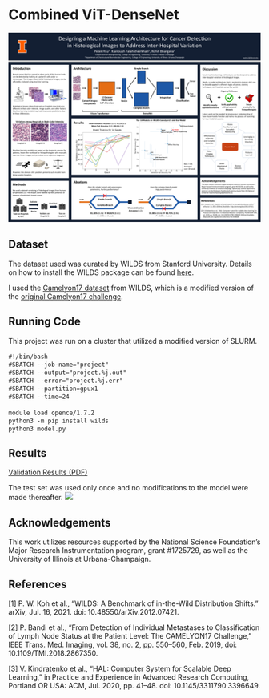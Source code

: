 # Combined ViT-DenseNet

<img src="peter_hsu_poster.png"/>

## Dataset

The dataset used was curated by WILDS from Stanford University.  Details on how to install the WILDS package can be found [here](https://wilds.stanford.edu/get_started/).

I used the [Camelyon17 dataset](https://wilds.stanford.edu/datasets/#camelyon17) from WILDS, which is a modified version of the [original Camelyon17 challenge](https://doi.org/10.1109/TMI.2018.2867350).

## Running Code

This project was run on a cluster that utilized a modified version of SLURM.

```
#!/bin/bash
#SBATCH --job-name="project"
#SBATCH --output="project.%j.out"
#SBATCH --error="project.%j.err"
#SBATCH --partition=gpux1
#SBATCH --time=24

module load opence/1.7.2
python3 -m pip install wilds
python3 model.py
```

## Results

[Validation Results (PDF)](val_results.pdf)

The test set was used only once and no modifications to the model were made thereafter.
<img src="test_results.png"/>

## Acknowledgements
This work utilizes resources supported by the National Science Foundation’s Major Research Instrumentation program, grant #1725729, as well as the University of Illinois at Urbana-Champaign.

## References
[1] P. W. Koh et al., “WILDS: A Benchmark of in-the-Wild Distribution Shifts.” arXiv, Jul. 16, 2021. doi: 10.48550/arXiv.2012.07421.

[2] P. Bandi et al., “From Detection of Individual Metastases to Classification of Lymph Node Status at the Patient Level: The CAMELYON17 Challenge,” IEEE Trans. Med. Imaging, vol. 38, no. 2, pp. 550–560, Feb. 2019, doi: 10.1109/TMI.2018.2867350.

[3] V. Kindratenko et al., “HAL: Computer System for Scalable Deep Learning,” in Practice and Experience in Advanced Research Computing, Portland OR USA: ACM, Jul. 2020, pp. 41–48. doi: 10.1145/3311790.3396649.